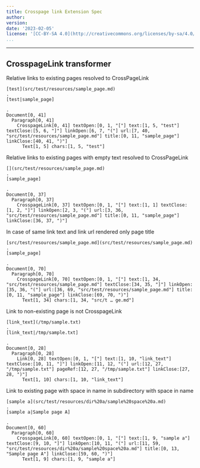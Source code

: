 ```yaml
---
title: Crosspage link Extension Spec
author: 
version:
date: '2023-02-05'
license: '[CC-BY-SA 4.0](http://creativecommons.org/licenses/by-sa/4.0/)'
...
```


---

## CrosspageLink transformer

Relative links to existing pages resolved to CrossPageLink

```````````````````````````````` example CrosspageLink transformer: 1
[test](src/test/resources/sample_page.md)
.
[test|sample_page]

.
Document[0, 41]
  Paragraph[0, 41]
    CrosspageLink[0, 41] textOpen:[0, 1, "["] text:[1, 5, "test"] textClose:[5, 6, "]"] linkOpen:[6, 7, "("] url:[7, 40, "src/test/resources/sample_page.md"] title:[0, 11, "sample_page"] linkClose:[40, 41, ")"]
      Text[1, 5] chars:[1, 5, "test"]
````````````````````````````````


Relative links to existing pages with empty text resolved to CrossPageLink

```````````````````````````````` example CrosspageLink transformer: 2
[](src/test/resources/sample_page.md)
.
[sample_page]

.
Document[0, 37]
  Paragraph[0, 37]
    CrosspageLink[0, 37] textOpen:[0, 1, "["] text:[1, 1] textClose:[1, 2, "]"] linkOpen:[2, 3, "("] url:[3, 36, "src/test/resources/sample_page.md"] title:[0, 11, "sample_page"] linkClose:[36, 37, ")"]
````````````````````````````````

In case of same link text and link url rendered only page title

```````````````````````````````` example CrosspageLink transformer: 3
[src/test/resources/sample_page.md](src/test/resources/sample_page.md)
.
[sample_page]

.
Document[0, 70]
  Paragraph[0, 70]
    CrosspageLink[0, 70] textOpen:[0, 1, "["] text:[1, 34, "src/test/resources/sample_page.md"] textClose:[34, 35, "]"] linkOpen:[35, 36, "("] url:[36, 69, "src/test/resources/sample_page.md"] title:[0, 11, "sample_page"] linkClose:[69, 70, ")"]
      Text[1, 34] chars:[1, 34, "src/t … ge.md"]
````````````````````````````````


Link to non-existing page is not CrosspageLink

```````````````````````````````` example CrosspageLink transformer: 4
[link_text](/tmp/sample.txt)
.
[link_text|/tmp/sample.txt]

.
Document[0, 28]
  Paragraph[0, 28]
    Link[0, 28] textOpen:[0, 1, "["] text:[1, 10, "link_text"] textClose:[10, 11, "]"] linkOpen:[11, 12, "("] url:[12, 27, "/tmp/sample.txt"] pageRef:[12, 27, "/tmp/sample.txt"] linkClose:[27, 28, ")"]
      Text[1, 10] chars:[1, 10, "link_text"]
````````````````````````````````


Link to existing page with space in name in subdirectory with space in name

```````````````````````````````` example CrosspageLink transformer: 5
[sample a](src/test/resources/dir%20a/sample%20space%20a.md)
.
[sample a|Sample page A]

.
Document[0, 60]
  Paragraph[0, 60]
    CrosspageLink[0, 60] textOpen:[0, 1, "["] text:[1, 9, "sample a"] textClose:[9, 10, "]"] linkOpen:[10, 11, "("] url:[11, 59, "src/test/resources/dir%20a/sample%20space%20a.md"] title:[0, 13, "Sample page A"] linkClose:[59, 60, ")"]
      Text[1, 9] chars:[1, 9, "sample a"]
````````````````````````````````